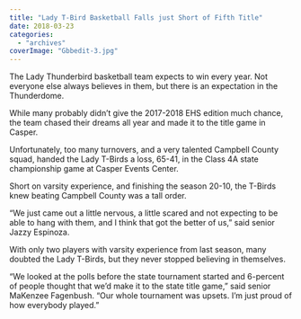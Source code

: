 ```yaml
---
title: "Lady T-Bird Basketball Falls just Short of Fifth Title"
date: 2018-03-23
categories: 
  - "archives"
coverImage: "Gbbedit-3.jpg"
---
```


The Lady Thunderbird basketball team expects to win every year. Not everyone else always believes in them, but there is an expectation in the Thunderdome.

While many probably didn’t give the 2017-2018 EHS edition much chance, the team chased their dreams all year and made it to the title game in Casper.

Unfortunately, too many turnovers, and a very talented Campbell County squad, handed the Lady T-Birds a loss, 65-41, in the Class 4A state championship game at Casper Events Center.

Short on varsity experience, and finishing the season 20-10, the T-Birds knew beating Campbell County was a tall order.

“We just came out a little nervous, a little scared and not expecting to be able to hang with them, and I think that got the better of us,” said senior Jazzy Espinoza.

With only two players with varsity experience from last season, many doubted the Lady T-Birds, but they never stopped believing in themselves.

“We looked at the polls before the state tournament started and 6-percent of people thought that we’d make it to the state title game,” said senior MaKenzee Fagenbush. “Our whole tournament was upsets. I’m just proud of how everybody played.”
